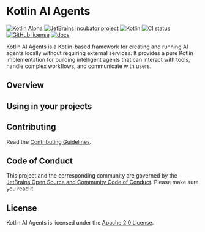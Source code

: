 # Kotlin AI Agents

[![Kotlin Alpha](https://kotl.in/badges/alpha.svg)](https://kotlinlang.org/docs/components-stability.html)
[![JetBrains incubator project](https://jb.gg/badges/incubator.svg)](https://github.com/JetBrains#jetbrains-on-github)
[![Kotlin](https://img.shields.io/badge/kotlin-2.1-blue.svg?logo=kotlin)](http://kotlinlang.org)
[![CI status](https://img.shields.io/github/checks-status/JetBrains/koan-agents/main)](https://github.com/JetBrains/koan-agents/actions?query=branch%3Amain)
[![GitHub license](https://img.shields.io/github/license/JetBrains/koan-agents)](LICENSE)
[![docs](https://img.shields.io/badge/documentation-blue)](https://koan-agents.labs.jb.gg)
<!-- TODO: maven central link -->


Kotlin AI Agents is a Kotlin-based framework for creating and running AI agents locally without requiring external services. 
It provides a pure Kotlin implementation for building intelligent agents that can interact with tools, 
handle complex workflows, and communicate with users.

## Overview

<!-- TODO: probably, we can copy some content from docs here -->

## Using in your projects

<!-- TODO:
- supported targets (JVM and JS)
- how to use with Gradle
- how to use with Maven -->

## Contributing
Read the [Contributing Guidelines](CONTRIBUTING.md).

## Code of Conduct
This project and the corresponding community are governed by the [JetBrains Open Source and Community Code of Conduct](https://github.com/jetbrains#code-of-conduct). Please make sure you read it.

## License
Kotlin AI Agents is licensed under the [Apache 2.0 License](LICENSE).
